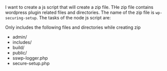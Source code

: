 I want to create a js script that will create a zip file. THe zip file contains wordpress plugin related files and directories. The 
name of the zip file is `wp-securing-setup`. The tasks of the node js script are:

Only includes the following files and directories while creating zip

- admin/
- includes/
- build/
- public/
- sswp-logger.php
- secure-setup.php
